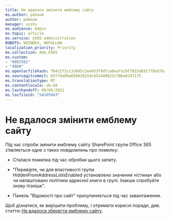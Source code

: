 ```yaml
---
title: Не вдалося змінити емблему сайту
ms.author: pebaum
author: pebaum
manager: scotv
ms.audience: Admin
ms.topic: article
ms.service: o365-administration
ROBOTS: NOINDEX, NOFOLLOW
localization_priority: Priority
ms.collection: Adm_O365
ms.custom:
- "9002502"
- "4868"
ms.openlocfilehash: f0412f2cc310d5c2ee033f9dfca0eafa19ff815d691778bd7ba6030e6c494bdd
ms.sourcegitcommit: b5f7da89a650d2915dc652449623c78be6247175
ms.translationtype: MT
ms.contentlocale: uk-UA
ms.lasthandoff: 08/05/2021
ms.locfileid: "54105043"
---
```

# <a name="unable-to-change-site-logo"></a>Не вдалося змінити емблему сайту

Під час спроби змінити емблему сайту SharePoint групи Office 365 з’являється одне з таких повідомлень про помилку:

- Сталася помилка під час обробки цього запиту.

- "Перевірте, чи для властивості групи HiddenFromAddressListsEnabled установлено значення «істина» або чи налаштовано політики адресної книги в групі. Інакше спробуйте знову пізніше".

- Панель "Відомості про сайт" призупиняється під час завантаження.

Щоб дізнатися, як вирішити проблему, і отримати корисні поради, див. статтю [Не вдалося зберегти емблему сайту](https://docs.microsoft.com/sharepoint/troubleshoot/sites/error-when-changing-o365-site-logo).
